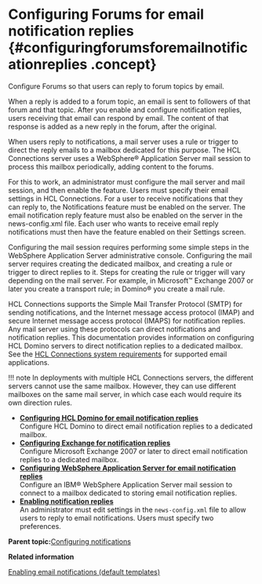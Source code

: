 # Configuring Forums for email notification replies {#configuringforumsforemailnotificationreplies .concept}

Configure Forums so that users can reply to forum topics by email.

When a reply is added to a forum topic, an email is sent to followers of that forum and that topic. After you enable and configure notification replies, users receiving that email can respond by email. The content of that response is added as a new reply in the forum, after the original.

When users reply to notifications, a mail server uses a rule or trigger to direct the reply emails to a mailbox dedicated for this purpose. The HCL Connections server uses a WebSphere® Application Server mail session to process this mailbox periodically, adding content to the forums.

For this to work, an administrator must configure the mail server and mail session, and then enable the feature. Users must specify their email settings in HCL Connections. For a user to receive notifications that they can reply to, the Notifications feature must be enabled on the server. The email notification reply feature must also be enabled on the server in the news-config.xml file. Each user who wants to receive email reply notifications must then have the feature enabled on their Settings screen.

Configuring the mail session requires performing some simple steps in the WebSphere Application Server administrative console. Configuring the mail server requires creating the dedicated mailbox, and creating a rule or trigger to direct replies to it. Steps for creating the rule or trigger will vary depending on the mail server. For example, in Microsoft™ Exchange 2007 or later you create a transport rule; in Domino® you create a mail rule.

HCL Connections supports the Simple Mail Transfer Protocol \(SMTP\) for sending notifications, and the Internet message access protocol \(IMAP\) and secure Internet message access protocol \(IMAPS\) for notification replies. Any mail server using these protocols can direct notifications and notification replies. This documentation provides information on configuring HCL Domino servers to direct notification replies to a dedicated mailbox. See the [HCL Connections system requirements](https://support.hcltechsw.com/csm?id=kb_article&sysparm_article=KB0073654) for supported email applications.

!!! note
    In deployments with multiple HCL Connections servers, the different servers cannot use the same mailbox. However, they can use different mailboxes on the same mail server, in which case each would require its own direction rules.

-   **[Configuring HCL Domino for email notification replies](../admin/t_admin_forums_notification_replies_domino.md)**  
Configure HCL Domino to direct email notification replies to a dedicated mailbox.
-   **[Configuring Exchange for notification replies](../admin/c_admin_forums_notification_replies_exchange.md)**  
Configure Microsoft Exchange 2007 or later to direct email notification replies to a dedicated mailbox.
-   **[Configuring WebSphere Application Server for email notification replies](../admin/t_admin_forums_notification_replies_was_session.md)**  
Configure an IBM® WebSphere Application Server mail session to connect to a mailbox dedicated to storing email notification replies.
-   **[Enabling notification replies](../admin/t_admin_forums_notification_replies_enable.md)**  
An administrator must edit settings in the `news-config.xml` file to allow users to reply to email notifications. Users must specify two preferences.

**Parent topic:**[Configuring notifications](../admin/t_admin_common_config_notification.md)

**Related information**  


[Enabling email notifications \(default templates\)](../admin/t_admin_common_enable_mail.md)

